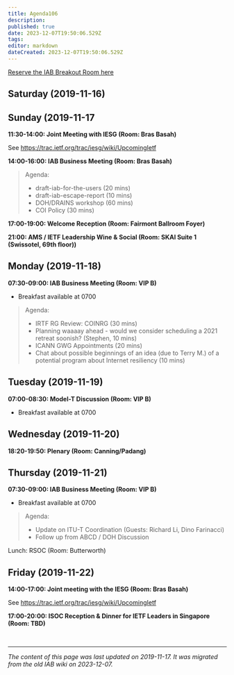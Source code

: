 ```yaml
---
title: Agenda106
description: 
published: true
date: 2023-12-07T19:50:06.529Z
tags: 
editor: markdown
dateCreated: 2023-12-07T19:50:06.529Z
---
```


[Reserve the IAB Breakout Room here](/group/iab/Breakout106)

## Saturday (2019-11-16)
## Sunday (2019-11-17
**11:30-14:00: Joint Meeting with IESG (Room: Bras Basah)**

See https://trac.ietf.org/trac/iesg/wiki/UpcomingIetf

**14:00-16:00: IAB Business Meeting (Room: Bras Basah)**

> Agenda:
> 
>  - draft-iab-for-the-users (20 mins)
>  - draft-iab-escape-report (10 mins)
>  - DOH/DRAINS workshop (60 mins)
>  - COI Policy (30 mins)
> 

**17:00-19:00: Welcome Reception (Room: Fairmont Ballroom Foyer)**

**21:00: AMS / IETF Leadership Wine & Social (Room: SKAI Suite 1 (Swissotel, 69th floor))**

## Monday (2019-11-18)
**07:30-09:00: IAB Business Meeting (Room: VIP B)**

* Breakfast available at 0700

> Agenda:
> 
> * IRTF RG Review: COINRG (30 mins)
> * Planning waaaay ahead - would we consider scheduling a 2021 retreat soonish? (Stephen, 10 mins)
> * ICANN GWG Appointments (20 mins)
> * Chat about possible beginnings of an idea (due to Terry M.) of a potential program about Internet resiliency (10 mins)

## Tuesday (2019-11-19)
**07:00-08:30: Model-T Discussion (Room: VIP B)**

* Breakfast available at 0700

## Wednesday (2019-11-20)
**18:20-19:50: Plenary (Room: Canning/Padang)**

## Thursday (2019-11-21)
**07:30-09:00: IAB Business Meeting (Room: VIP B)**

* Breakfast available at 0700

> Agenda: 
> 
>  - Update on ITU-T Coordination (Guests: Richard Li, Dino Farinacci)
>  - Follow up from ABCD / DOH Discussion
> 
> 
Lunch: RSOC (Room: Butterworth)

## Friday (2019-11-22)
**14:00-17:00: Joint meeting with the IESG (Room: Bras Basah)**

See https://trac.ietf.org/trac/iesg/wiki/UpcomingIetf

**17:00-20:00: ISOC Reception & Dinner for IETF Leaders in Singapore (Room: TBD)**

&nbsp;
&nbsp;
&nbsp;

---

*The content of this page was last updated on 2019-11-17. It was migrated from the old IAB wiki on 2023-12-07.*
